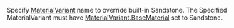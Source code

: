 Specify [MaterialVariant](https://create.roblox.com/docs/reference/engine/classes/MaterialVariant) name to override built-in
Sandstone. The Specified MaterialVariant must have
[MaterialVariant.BaseMaterial](https://create.roblox.com/docs/reference/engine/classes/MaterialVariant#BaseMaterial) set to Sandstone.